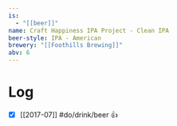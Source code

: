 ```yaml
---
is:
  - "[[beer]]"
name: Craft Happiness IPA Project - Clean IPA
beer-style: IPA - American
brewery: "[[Foothills Brewing]]"
abv: 6
---
```

# Log
- [x] [[2017-07]] #do/drink/beer 👍
